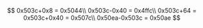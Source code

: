 $$
0x503c+0x8 = 0x5044\\
0x503c-0x40 = 0x4ffc\\
0x503c+64 = 0x503c+0x40 = 0x507c\\
0x50ea-0x503c = 0x50ae
$$

